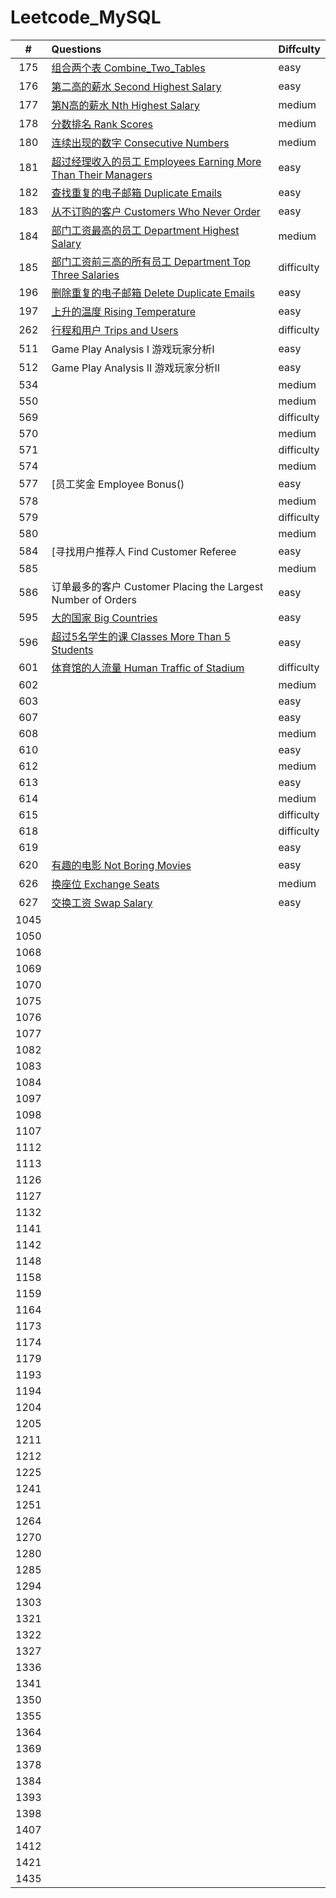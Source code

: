 # Leetcode_MySQL

|  #   | Questions                                                    | Diffculty  |
| :--: | :----------------------------------------------------------- | ---------- |
| 175  | [组合两个表  Combine_Two_Tables](https://github.com/shaoecho/Leetcode_MySQL/blob/master/175_Combine_Two_Tables.md) | easy       |
| 176  | [第二高的薪水  Second Highest Salary](https://github.com/shaoecho/Leetcode_MySQL/blob/master/176_Second_Highest_Salary.md) | easy       |
| 177  | [第N高的薪水  Nth Highest Salary](https://github.com/shaoecho/Leetcode_MySQL/blob/master/177_Nth%20Highest%20Salary.md) | medium     |
| 178  | [分数排名 Rank Scores](https://github.com/shaoecho/Leetcode_MySQL/blob/master/178_Rank%20Scores.md) | medium     |
| 180  | [连续出现的数字 Consecutive Numbers](https://github.com/shaoecho/Leetcode_MySQL/blob/master/180_Consecutive%20Numbers%20.md) | medium     |
| 181  | [超过经理收入的员工 Employees Earning More Than Their Managers](https://github.com/shaoecho/Leetcode_MySQL/blob/master/181_Employees%20Earning%20More%20Than%20Their%20Managers.md) | easy       |
| 182  | [查找重复的电子邮箱 Duplicate Emails](https://github.com/shaoecho/Leetcode_MySQL/blob/master/182_Duplicate%20Emails.md) | easy       |
| 183  | [从不订购的客户 Customers Who Never Order](https://github.com/shaoecho/Leetcode_MySQL/blob/master/183_Customers%20Who%20Never%20Order.md) | easy       |
| 184  | [部门工资最高的员工 Department Highest Salary](https://github.com/shaoecho/Leetcode_MySQL/blob/master/184_Department%20Highest%20Salary.md) | medium     |
| 185  | [部门工资前三高的所有员工 Department Top Three Salaries](https://github.com/shaoecho/Leetcode_MySQL/blob/master/185_%20Department%20Top%20Three%20Salaries.md) | difficulty |
| 196  | [删除重复的电子邮箱 Delete Duplicate Emails](https://github.com/shaoecho/Leetcode_MySQL/blob/master/196_Delete%20Duplicate%20Emails.md) | easy       |
| 197  | [上升的温度 Rising Temperature](https://github.com/shaoecho/Leetcode_MySQL/blob/master/197_Rising%20Temperature.md) | easy       |
| 262  | [行程和用户 Trips and Users](https://github.com/shaoecho/Leetcode_MySQL/blob/master/262_Trips%20and%20Users.md) | difficulty |
| 511  | Game Play Analysis I  游戏玩家分析I                          | easy       |
| 512  | Game Play Analysis II 游戏玩家分析II                         | easy       |
| 534  |                                                              | medium     |
| 550  |                                                              | medium     |
| 569  |                                                              | difficulty |
| 570  |                                                              | medium     |
| 571  |                                                              | difficulty |
| 574  |                                                              | medium     |
| 577  | [员工奖金 Employee Bonus()                                   | easy       |
| 578  |                                                              | medium     |
| 579  |                                                              | difficulty |
| 580  |                                                              | medium     |
| 584  | [寻找用户推荐人 Find Customer Referee                        | easy       |
| 585  |                                                              | medium     |
| 586  | 订单最多的客户 Customer Placing the Largest Number of Orders | easy       |
| 595  | [大的国家 Big Countries](https://github.com/shaoecho/Leetcode_MySQL/blob/master/595_Investments%20in%202016.md) | easy       |
| 596  | [超过5名学生的课 Classes More Than 5 Students](https://github.com/shaoecho/Leetcode_MySQL/blob/master/596_Big%20Countries.md) | easy       |
| 601  | [体育馆的人流量 Human Traffic of Stadium](https://github.com/shaoecho/Leetcode_MySQL/blob/master/601_Human%20Traffic%20of%20Stadium.md) | difficulty |
| 602  |                                                              | medium     |
| 603  |                                                              | easy       |
| 607  |                                                              | easy       |
| 608  |                                                              | medium     |
| 610  |                                                              | easy       |
| 612  |                                                              | medium     |
| 613  |                                                              | easy       |
| 614  |                                                              | medium     |
| 615  |                                                              | difficulty |
| 618  |                                                              | difficulty |
| 619  |                                                              | easy       |
| 620  | [有趣的电影 Not Boring Movies](https://github.com/shaoecho/Leetcode_MySQL/blob/master/620_Not%20Boring%20Movies.md) | easy       |
| 626  | [换座位 Exchange Seats](https://github.com/shaoecho/Leetcode_MySQL/blob/master/626_Exchange%20Seats.md) | medium     |
| 627  | [交换工资 Swap Salary](https://github.com/shaoecho/Leetcode_MySQL/blob/master/627_Swap%20Salary.md) | easy       |
| 1045 |                                                              |            |
| 1050 |                                                              |            |
| 1068 |                                                              |            |
| 1069 |                                                              |            |
| 1070 |                                                              |            |
| 1075 |                                                              |            |
| 1076 |                                                              |            |
| 1077 |                                                              |            |
| 1082 |                                                              |            |
| 1083 |                                                              |            |
| 1084 |                                                              |            |
| 1097 |                                                              |            |
| 1098 |                                                              |            |
| 1107 |                                                              |            |
| 1112 |                                                              |            |
| 1113 |                                                              |            |
| 1126 |                                                              |            |
| 1127 |                                                              |            |
| 1132 |                                                              |            |
| 1141 |                                                              |            |
| 1142 |                                                              |            |
| 1148 |                                                              |            |
| 1158 |                                                              |            |
| 1159 |                                                              |            |
| 1164 |                                                              |            |
| 1173 |                                                              |            |
| 1174 |                                                              |            |
| 1179 |                                                              |            |
| 1193 |                                                              |            |
| 1194 |                                                              |            |
| 1204 |                                                              |            |
| 1205 |                                                              |            |
| 1211 |                                                              |            |
| 1212 |                                                              |            |
| 1225 |                                                              |            |
| 1241 |                                                              |            |
| 1251 |                                                              |            |
| 1264 |                                                              |            |
| 1270 |                                                              |            |
| 1280 |                                                              |            |
| 1285 |                                                              |            |
| 1294 |                                                              |            |
| 1303 |                                                              |            |
| 1321 |                                                              |            |
| 1322 |                                                              |            |
| 1327 |                                                              |            |
| 1336 |                                                              |            |
| 1341 |                                                              |            |
| 1350 |                                                              |            |
| 1355 |                                                              |            |
| 1364 |                                                              |            |
| 1369 |                                                              |            |
| 1378 |                                                              |            |
| 1384 |                                                              |            |
| 1393 |                                                              |            |
| 1398 |                                                              |            |
| 1407 |                                                              |            |
| 1412 |                                                              |            |
| 1421 |                                                              |            |
| 1435 |                                                              |            |

